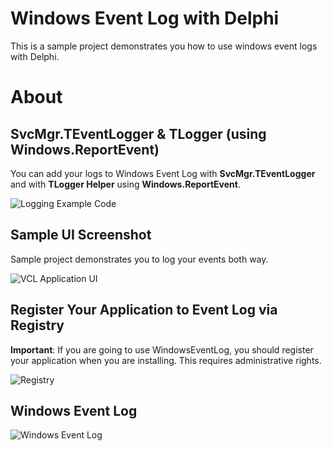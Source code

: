 # Windows Event Log with Delphi
 This is a sample project demonstrates you how to use windows event logs with Delphi.
 
# About

## SvcMgr.TEventLogger & TLogger (using Windows.ReportEvent)
You can add your logs to Windows Event Log with **SvcMgr.TEventLogger** and with **TLogger Helper** using **Windows.ReportEvent**.

![Logging Example Code](https://raw.githubusercontent.com/theilgazcode/windows-event-log-delphi-sample/main/src/images/3.PNG)

## Sample UI Screenshot
Sample project demonstrates you to log your events both way.

![VCL Application UI](https://raw.githubusercontent.com/theilgazcode/windows-event-log-delphi-sample/main/src/images/2.PNG)

## Register Your Application to Event Log via Registry
**Important**: If you are going to use WindowsEventLog, you should register your application when you are installing. This requires administrative rights.

![Registry](https://raw.githubusercontent.com/theilgazcode/windows-event-log-delphi-sample/main/src/images/4.PNG)

## Windows Event Log 
![Windows Event Log](https://raw.githubusercontent.com/theilgazcode/windows-event-log-delphi-sample/main/src/images/1.PNG)
